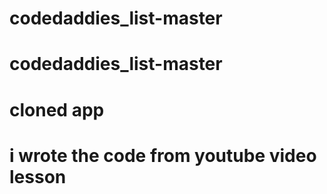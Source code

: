 # codedaddies_list-master
# codedaddies_list-master
# cloned app  
# i wrote the code from youtube video lesson 
